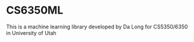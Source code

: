 # CS6350ML
This is a machine learning library developed by Da Long for CS5350/6350 in University of Utah
